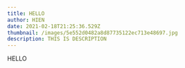 ```yaml
---
title: HELLO
author: HIEN
date: 2021-02-18T21:25:36.529Z
thumbnail: /images/5e552d0482a8d87735122ec713e48697.jpg
description: THIS IS DESCRIPTION
---
```

HELLO